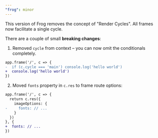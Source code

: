 ```yaml
---
"frog": minor
---
```


This version of Frog removes the concept of "Render Cycles". All frames now facilitate a single cycle.

There are a couple of small **breaking changes**:

1. Removed `cycle` from context – you can now omit the conditionals completely.

```diff
app.frame('/', c => {
-  if (c.cycle === 'main') console.log('hello world')
+  console.log('hello world')
})
```

2. Moved `fonts` property in `c.res` to frame route options:

```diff
app.frame('/', c => {
  return c.res({
    imageOptions: {
-     fonts: // ...
    }
  })
}, {
+  fonts: // ...
})
```